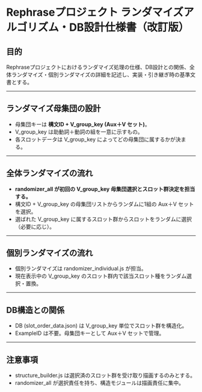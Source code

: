 
# Rephraseプロジェクト ランダマイズアルゴリズム・DB設計仕様書（改訂版）

## 目的
Rephraseプロジェクトにおけるランダマイズ処理の仕様、DB設計との関係、全体ランダマイズ・個別ランダマイズの詳細を記述し、実装・引き継ぎ時の基準文書とする。

---

## ランダマイズ母集団の設計
- 母集団キーは **構文ID + V_group_key (Aux＋V セット)**。
- V_group_key は助動詞＋動詞の組を一意に示すもの。
- 各スロットデータは V_group_key によってどの母集団に属するかが決まる。

---

## 全体ランダマイズの流れ
- **randomizer_all が初回の V_group_key 母集団選択とスロット群決定を担当する。**
- 構文ID + V_group_key の母集団リストからランダムに1組の Aux＋V セットを選択。
- 選ばれた V_group_key に属するスロット群からスロットをランダムに選択（必要に応じ）。

---

## 個別ランダマイズの流れ
- 個別ランダマイズは randomizer_individual.js が担当。
- 現在表示中の V_group_key のスロット群内で該当スロット種をランダム選択・置換。

---

## DB構造との関係
- DB (slot_order_data.json) は V_group_key 単位でスロット群を構造化。
- ExampleID は不要。母集団キーとして Aux＋V セットで管理。

---

## 注意事項
- structure_builder.js は選択済のスロット群を受け取り描画するのみとする。
- randomizer_all が選択責任を持ち、構造モジュールは描画責任に集中。
